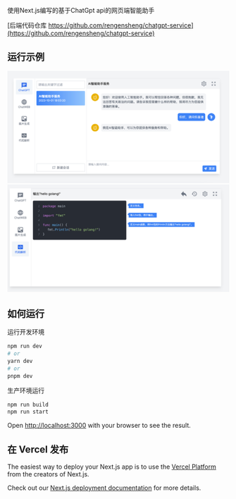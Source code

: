使用Next.js编写的基于ChatGpt api的网页端智能助手

[后端代码仓库 https://github.com/rengensheng/chatgpt-service](https://github.com/rengensheng/chatgpt-service)

## 运行示例
![avatar](./images/example_1.png)
![avatar](./images/example_2.png)

## 如何运行

运行开发环境

```bash
npm run dev
# or
yarn dev
# or
pnpm dev
```
生产环境运行
```bash
npm run build
npm run start

```
Open [http://localhost:3000](http://localhost:3000) with your browser to see the result.
## 在 Vercel 发布
The easiest way to deploy your Next.js app is to use the [Vercel Platform](https://vercel.com/new?utm_medium=default-template&filter=next.js&utm_source=create-next-app&utm_campaign=create-next-app-readme) from the creators of Next.js.

Check out our [Next.js deployment documentation](https://nextjs.org/docs/deployment) for more details.

